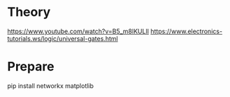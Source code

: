 # Theory

https://www.youtube.com/watch?v=B5_m8lKULlI
https://www.electronics-tutorials.ws/logic/universal-gates.html


# Prepare

pip install networkx matplotlib
